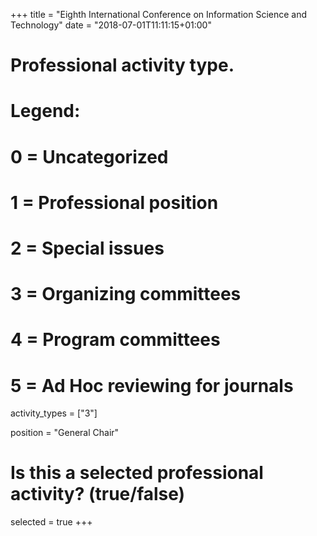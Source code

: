 +++
title = "Eighth International Conference on Information Science and Technology"
date = "2018-07-01T11:11:15+01:00"

# Professional activity type.
# Legend:
# 0 = Uncategorized
# 1 = Professional position
# 2 = Special issues
# 3 = Organizing committees
# 4 = Program committees
# 5 = Ad Hoc reviewing for journals
activity_types = ["3"]

position = "General Chair"

# Is this a selected professional activity? (true/false)
selected = true
+++
